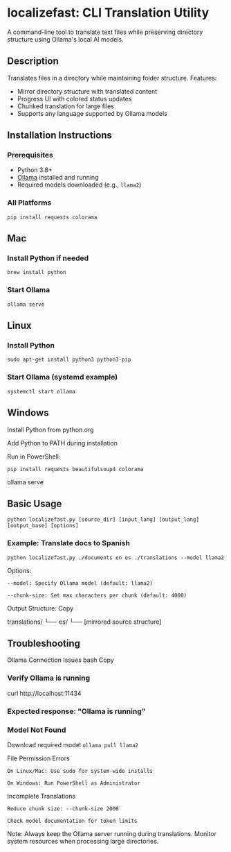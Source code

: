 # localizefast: CLI Translation Utility

A command-line tool to translate text files while preserving directory structure using Ollama's local AI models.

## Description

Translates files in a directory while maintaining folder structure. Features:
- Mirror directory structure with translated content
- Progress UI with colored status updates
- Chunked translation for large files
- Supports any language supported by Ollama models

## Installation Instructions

### Prerequisites
- Python 3.8+
- [Ollama](https://ollama.ai/) installed and running
- Required models downloaded (e.g., `llama2`)

### All Platforms

```pip install requests colorama```

## Mac

### Install Python if needed
```brew install python```
### Start Ollama
```ollama serve```

## Linux

### Install Python
```sudo apt-get install python3 python3-pip```

### Start Ollama (systemd example)
```systemctl start ollama```

## Windows

Install Python from python.org

Add Python to PATH during installation

Run in PowerShell:

```pip install requests beautifulsoup4 colorama```

ollama serve

## Basic Usage

```python localizefast.py [source_dir] [input_lang] [output_lang] [output_base] [options]```

### Example: Translate docs to Spanish
```python localizefast.py ./documents en es ./translations --model llama2```

Options:

    --model: Specify Ollama model (default: llama2)

    --chunk-size: Set max characters per chunk (default: 4000)

Output Structure:
Copy

translations/
└── es/
    └── [mirrored source structure]

## Troubleshooting
Ollama Connection Issues
bash
Copy

### Verify Ollama is running
curl http://localhost:11434

### Expected response: "Ollama is running"

### Model Not Found

Download required model
```ollama pull llama2```

File Permission Errors

    On Linux/Mac: Use sudo for system-wide installs

    On Windows: Run PowerShell as Administrator

Incomplete Translations

    Reduce chunk size: --chunk-size 2000

    Check model documentation for token limits


Note: Always keep the Ollama server running during translations. Monitor system resources when processing large directories.